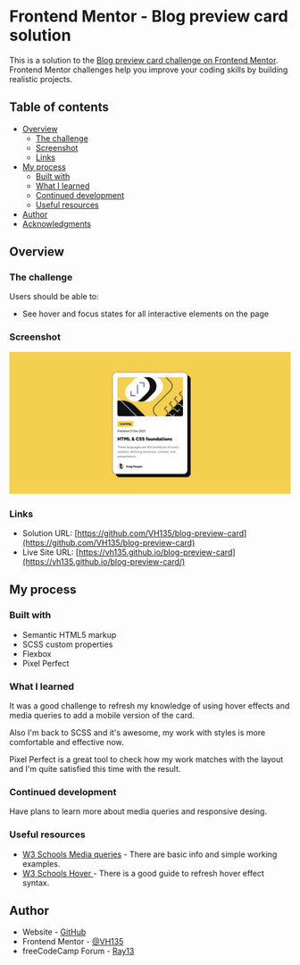 # Frontend Mentor - Blog preview card solution

This is a solution to the [Blog preview card challenge on Frontend Mentor](https://www.frontendmentor.io/challenges/blog-preview-card-ckPaj01IcS). Frontend Mentor challenges help you improve your coding skills by building realistic projects. 

## Table of contents

- [Overview](#overview)
  - [The challenge](#the-challenge)
  - [Screenshot](#screenshot)
  - [Links](#links)
- [My process](#my-process)
  - [Built with](#built-with)
  - [What I learned](#what-i-learned)
  - [Continued development](#continued-development)
  - [Useful resources](#useful-resources)
- [Author](#author)
- [Acknowledgments](#acknowledgments)

## Overview

### The challenge

Users should be able to:

- See hover and focus states for all interactive elements on the page

### Screenshot

![](./assets/images/screenshot.jpg)

### Links

- Solution URL: [https://github.com/VH135/blog-preview-card](https://github.com/VH135/blog-preview-card)
- Live Site URL: [https://vh135.github.io/blog-preview-card](https://vh135.github.io/blog-preview-card/)

## My process

### Built with

- Semantic HTML5 markup
- SCSS custom properties
- Flexbox
- Pixel Perfect

### What I learned

It was a good challenge to refresh my knowledge of using hover effects and media queries to add a mobile version of the card.

Also I'm back to SCSS and it's awesome, my work with styles is more comfortable and effective now.

Pixel Perfect is a great tool to check how my work matches with the layout and I'm quite satisfied this time with the result.

### Continued development

Have plans to learn more about media queries and responsive desing.


### Useful resources

- [W3 Schools Media queries](https://www.w3schools.com/css/css3_mediaqueries.asp) - There are basic info and simple working examples.
- [W3 Schools  Hover ](https://www.w3schools.com/cssref/sel_hover.php) - There is a good guide to refresh hover effect syntax.

## Author

- Website - [GitHub](https://github.com/VH135)
- Frontend Mentor - [@VH135](https://www.frontendmentor.io/profile/VH135)
- freeCodeCamp Forum - [Ray13](https://forum.freecodecamp.org/u/ray13/summary)
